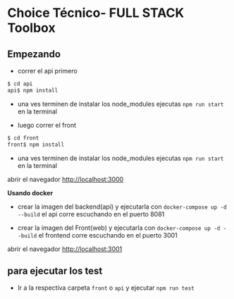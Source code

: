 # Choice Técnico- FULL STACK Toolbox

## Empezando

- correr el api primero
```bash
$ cd api
api$ npm install
```
- una ves terminen de instalar los node_modules ejecutas `npm run start` en la terminal

- luego correr el front
```bash
$ cd front
front$ npm install
```

- una ves terminen de instalar los node_modules ejecutas `npm run start` en la terminal

abrir el navegador [http://localhost:3000](http://localhost:3000)

**Usando docker**

- crear la imagen del backend(api) y ejecutarla con `docker-compose up -d --build`
el api corre escuchando en el puerto 8081

- crear la imagen del Front(web) y ejecutarla con `docker-compose up -d --build`
el frontend corre escuchando en el puerto 3001

abrir el navegador [http://localhost:3001](http://localhost:3000)


## para ejecutar los test

- Ir a la respectiva carpeta `front` o `api` y ejecutar `npm run test`
